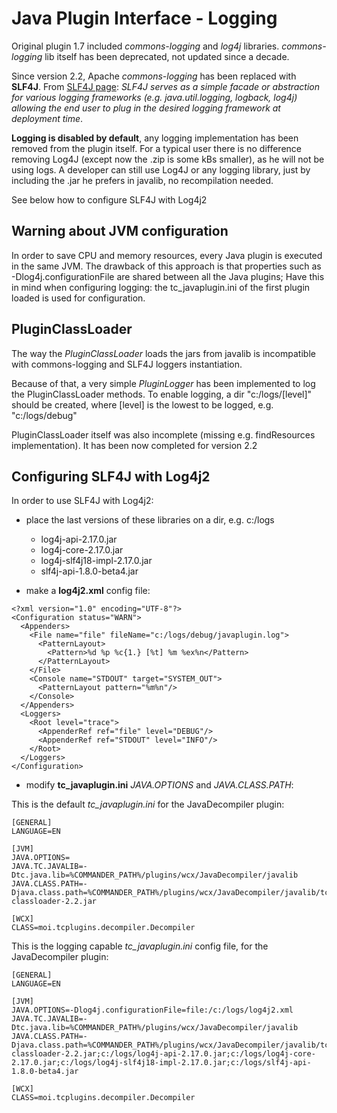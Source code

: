 Java Plugin Interface - Logging
==============================

Original plugin 1.7 included *commons-logging* and *log4j* libraries.
*commons-logging* lib itself has been deprecated, not updated since a decade. 

Since version 2.2, Apache *commons-logging* has been replaced with **SLF4J**.
From [SLF4J page](https://www.slf4j.org/):
*SLF4J serves as a simple facade or abstraction for various logging frameworks (e.g. java.util.logging, logback, log4j) allowing the end user to plug in the desired logging framework at deployment time*.

**Logging is disabled by default**, any logging implementation has been removed from the plugin itself.
For a typical user there is no difference removing Log4J (except now the .zip is some kBs smaller), as he will not be using logs.
A developer can still use Log4J or any logging library, just by including the .jar he prefers in javalib, no recompilation needed.

See below how to configure SLF4J with Log4j2

Warning about JVM configuration
-------------------------
In order to save CPU and memory resources, every Java plugin is executed in the same JVM.
The drawback of this approach is that properties such as -Dlog4j.configurationFile are shared between all the Java plugins;
Have this in mind when configuring logging: the tc_javaplugin.ini of the first plugin loaded is used for configuration.

PluginClassLoader
-------------------------
The way the *PluginClassLoader* loads the jars from javalib is incompatible with commons-logging and SLF4J loggers instantiation.

Because of that, a very simple *PluginLogger* has been implemented to log the PluginClassLoader methods.
To enable logging, a dir "c:/logs/[level]" should be created, where [level] is the lowest to be logged, e.g. "c:/logs/debug"

PluginClassLoader itself was also incomplete (missing e.g.  findResources implementation).
It has been now completed for version 2.2

Configuring SLF4J with Log4j2
-------------------------
In order to use SLF4J with Log4j2:
- place the last versions of these libraries on a dir, e.g. c:/logs
  - log4j-api-2.17.0.jar 
  - log4j-core-2.17.0.jar
  - log4j-slf4j18-impl-2.17.0.jar
  - slf4j-api-1.8.0-beta4.jar

- make a **log4j2.xml** config file:

```
<?xml version="1.0" encoding="UTF-8"?>
<Configuration status="WARN">
  <Appenders>
    <File name="file" fileName="c:/logs/debug/javaplugin.log">
      <PatternLayout>
        <Pattern>%d %p %c{1.} [%t] %m %ex%n</Pattern>
      </PatternLayout>
    </File>
    <Console name="STDOUT" target="SYSTEM_OUT">
      <PatternLayout pattern="%m%n"/>
    </Console>
  </Appenders>
  <Loggers>
    <Root level="trace">
      <AppenderRef ref="file" level="DEBUG"/>
      <AppenderRef ref="STDOUT" level="INFO"/>
    </Root>
  </Loggers>
</Configuration>
```

- modify **tc_javaplugin.ini** *JAVA.OPTIONS* and *JAVA.CLASS.PATH*:

This is the default *tc_javaplugin.ini* for the JavaDecompiler plugin:

```
[GENERAL]
LANGUAGE=EN

[JVM]
JAVA.OPTIONS=
JAVA.TC.JAVALIB=-Dtc.java.lib=%COMMANDER_PATH%/plugins/wcx/JavaDecompiler/javalib
JAVA.CLASS.PATH=-Djava.class.path=%COMMANDER_PATH%/plugins/wcx/JavaDecompiler/javalib/tc-classloader-2.2.jar

[WCX]
CLASS=moi.tcplugins.decompiler.Decompiler
```

This is the logging capable	*tc_javaplugin.ini* config file, for the JavaDecompiler plugin:

```
[GENERAL]
LANGUAGE=EN

[JVM]
JAVA.OPTIONS=-Dlog4j.configurationFile=file:/c:/logs/log4j2.xml
JAVA.TC.JAVALIB=-Dtc.java.lib=%COMMANDER_PATH%/plugins/wcx/JavaDecompiler/javalib
JAVA.CLASS.PATH=-Djava.class.path=%COMMANDER_PATH%/plugins/wcx/JavaDecompiler/javalib/tc-classloader-2.2.jar;c:/logs/log4j-api-2.17.0.jar;c:/logs/log4j-core-2.17.0.jar;c:/logs/log4j-slf4j18-impl-2.17.0.jar;c:/logs/slf4j-api-1.8.0-beta4.jar

[WCX]
CLASS=moi.tcplugins.decompiler.Decompiler
```

